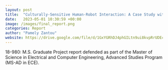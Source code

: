 ```yaml
---
layout: post
title:  "Culturally-Sensitive Human-Robot Interaction: A Case Study with the Pepper Humanoid Robot"
date:   2023-05-01 10:30:59 +00:00
image: /images/final_report.png
categories: Report
author: "Pamely Zantou"
website: https://drive.google.com/file/d/1GxYGRhDJ4phGILtn9ui8kvpRrUDEc1sS/view?usp=sharing
---
```

18-980: M.S. Graduate Project report defended as part of the Master of Science in Electrical and Computer Engineering,
Advanced Studies Program (MS-AD in ECE). 
